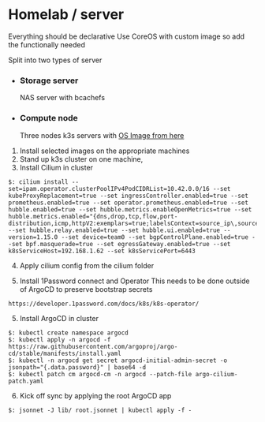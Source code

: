 # Homelab / server

Everything should be declarative
Use CoreOS with custom image so add the functionally needed

Split into two types of server 

- ### Storage server
  NAS server with bcachefs
  
- ### Compute node
  Three nodes k3s servers with [OS Image from here](https://github.com/ksev/ostree-images/tree/main/images/k3s-node)

1. Install selected images on the appropriate machines
2. Stand up k3s cluster on one machine, 
3. Install Cilium in cluster
```shell
$: cilium install --set=ipam.operator.clusterPoolIPv4PodCIDRList=10.42.0.0/16 --set kubeProxyReplacement=true --set ingressController.enabled=true --set prometheus.enabled=true --set operator.prometheus.enabled=true --set hubble.enabled=true --set hubble.metrics.enableOpenMetrics=true --set hubble.metrics.enabled="{dns,drop,tcp,flow,port-distribution,icmp,httpV2:exemplars=true;labelsContext=source_ip\,source_namespace\,source_workload\,destination_ip\,destination_namespace\,destination_workload\,traffic_direction}" --set hubble.relay.enabled=true --set hubble.ui.enabled=true --version=1.15.0 --set device=team0 --set bgpControlPlane.enabled=true --set bpf.masquerade=true --set egressGateway.enabled=true --set k8sServiceHost=192.168.1.62 --set k8sServicePort=6443
```

4. Apply cilium config from the cilium folder

5. Install 1Password connect and Operator 
This needs to be done outside of ArgoCD to preserve bootstrap secrets
```
https://developer.1password.com/docs/k8s/k8s-operator/
```
5. Install ArgoCD in cluster
```shell
$: kubectl create namespace argocd
$: kubectl apply -n argocd -f https://raw.githubusercontent.com/argoproj/argo-cd/stable/manifests/install.yaml
$: kubectl -n argocd get secret argocd-initial-admin-secret -o jsonpath="{.data.password}" | base64 -d
$: kubectl patch cm argocd-cm -n argocd --patch-file argo-cilium-patch.yaml
```

6. Kick off sync by applying the root ArgoCD app
```shell
$: jsonnet -J lib/ root.jsonnet | kubectl apply -f -
```